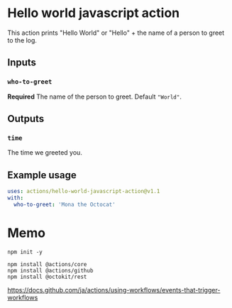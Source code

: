 # Hello world javascript action

This action prints "Hello World" or "Hello" + the name of a person to greet to the log.

## Inputs

### `who-to-greet`

**Required** The name of the person to greet. Default `"World"`.

## Outputs

### `time`

The time we greeted you.

## Example usage

```yaml
uses: actions/hello-world-javascript-action@v1.1
with:
  who-to-greet: 'Mona the Octocat'
```

# Memo

```
npm init -y
```

```
npm install @actions/core
npm install @actions/github
npm install @octokit/rest
```

https://docs.github.com/ja/actions/using-workflows/events-that-trigger-workflows
